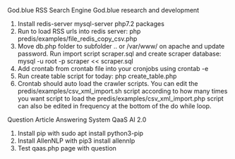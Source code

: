 God.blue RSS Search Engine
God.blue research and development

1. Install redis-server mysql-server php7.2 packages
2. Run to load RSS urls into redis server: php predis/examples/file_redis_copy_csv.php
3. Move db.php folder to subfolder .. or /var/www/ on apache and update password. Run import script scraper.sql and create scraper database: mysql -u root -p scraper << scraper.sql
4. Add crontab from crontab file into your cronjobs using crontab -e
5. Run create table script for today: php create_table.php
6. Crontab should auto load the crawler scripts. You can edit the predis/examples/csv_xml_import.sh script according to how many times you want script to load the predis/examples/csv_xml_import.php script can also be edited in frequency at the bottom of the do while loop.

Question Article Answering System QaaS AI 2.0

1. Install pip with sudo apt install python3-pip
2. Install AllenNLP with pip3 install allennlp
3. Test qaas.php page with question
